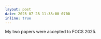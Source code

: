 ```yaml
---
layout: post
date: 2025-07-28 11:38:00-0700
inline: true
---
```


My two papers were accepted to FOCS 2025.
